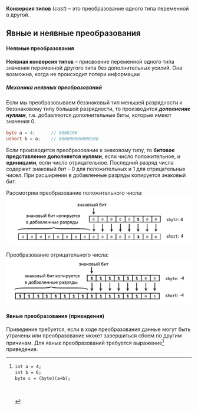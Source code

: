 **Конверсия типов** (*cast*) – это преобразование одного типа переменной в другой.
## Явные и неявные преобразования
#### Неявные преобразования
**Неявная конверсия типов** – присвоение переменной одного типа значения переменной другого типа без дополнительных усилий. Она возможна, когда не происходит потери информации
##### Механика неявных преобразований
Если мы преобразовываем беззнаковый тип меньшей разрядности к беззнаковому типу большой разрядности, то производится _**дополнение нулями**_, т.е. добавляются дополнительные биты, которые имеют значения 0. 
```cs 
byte a = 4;      // 0000100
ushort b = a;    // 000000000000100
```

Если производится преобразование к знаковому типу, то **битовое представление дополняется нулями**, если число положительное, и **единицами**, если число отрицательное. Последний разряд числа содержит знаковый бит - 0 для положительных и 1 для отрицательных чисел. При расширении в добавленные разряды копируется знаковый бит.

Рассмотрим преобразование положительного числа:
![](https://github.com/TchockDonwood/ExamPapers/blob/a9eca0cb52e216eb800dfcbb9689e31c6493ab70/%D0%9F%D1%80%D0%BE%D0%B3%D0%B0/1.png)

Преобразование отрицательного числа:
![](https://github.com/TchockDonwood/ExamPapers/blob/a9eca0cb52e216eb800dfcbb9689e31c6493ab70/%D0%9F%D1%80%D0%BE%D0%B3%D0%B0/2.png)

#### Явные преобразования (привидения)
Приведение требуется, если в ходе преобразования данные могут быть утрачены или преобразование может завершиться сбоем по другим причинам. Для явных преобразований требуется выражение[^1] приведения.

[^1]: 
	```
	int a = 4;
	int b = 6; 
	byte c = (byte)(a+b);
	

